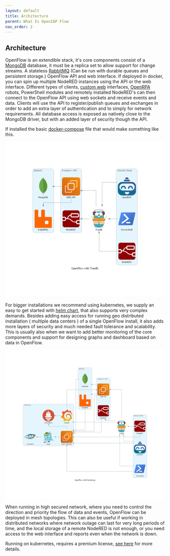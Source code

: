 ```yaml
---
layout: default
title: Architecture
parent: What Is OpenIAP Flow
nav_order: 2
---
```

## Architecture

OpenFlow is an extendible stack, it's core components consist of a [MongoDB](https://www.mongodb.com/) database, it must be a replica set to allow support for change streams.
A stateless [RabbitMQ](https://www.rabbitmq.com/) (Can be run with durable queues and persistent storage.) OpenFlow API and web interface.
If deployed in docker, you can spin up multiple NodeRED instances using the API or the web interface.
Different types of clients, [custom web](https://github.com/open-rpa/openflow-web-angular11-template) interfaces, [OpenRPA](https://github.com/open-rpa/openrpa) robots, PowerShell modules and remotely installed NodeRED's can then connect to the OpenFlow API using web sockets and receive events and data. Clients will use the API to register/publish queues and exchanges in order to add an extra layer of authentication and to simply for network requirements. All database access is exposed as natively close to the MongoDB driver, but with an added layer of security though the API.

If installed the basic [docker-compose](https://github.com/open-rpa/openflow/blob/master/docker-compose.yml) file that would make something like this.

![openflow_traefik](architecture/openflow_with_traefik.png)

For bigger installations we recommend using kubernetes, we supply an easy to get started with [helm chart](https://github.com/open-rpa/helm-charts/), that also supports very complex demands. Besides adding easy access for running geo distributed installation ( multiple data centers ) of a single OpenFlow install, it also adds more layers of security and much needed fault tolerance and scalability. This is usually also when we want to add better monitoring of the core components and support for designing graphs and dashboard based on data in OpenFlow.

![openflow_with_otel](architecture/openflow_with_monitoring.png)

When running in high secured network, where you need to control the direction and priority the flow of data and events, OpenFlow can be deployed in mesh topologies. 
This can also be useful if working in distributed networks where network outage can last for very long periods of time, and the local storage of a remote NodeRED is not enough, or you need access to the web interface and reports even when the network is down.

Running on kubernetes, requires a premium license, [see here](https://openiap.io/pricing) for more details.